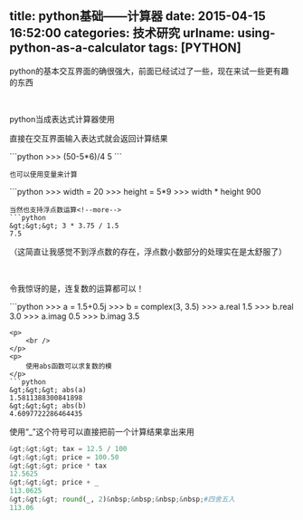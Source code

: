 title: python基础——计算器
date: 2015-04-15 16:52:00
categories: 技术研究
urlname: using-python-as-a-calculator
tags: [PYTHON]
---
<p>
	python的基本交互界面的确很强大，前面已经试过了一些，现在来试一些更有趣的东西
</p>
<p>
	<br />
</p>
<p>
	python当成表达式计算器使用
</p>
<p>
	直接在交互界面输入表达式就会返回计算结果
</p>
```python
&gt;&gt;&gt; (50-5*6)/4
5
```
<p>
	<span style="font-size:12px;">也可以使用变量来计算</span> 
</p>
```python
&gt;&gt;&gt; width = 20
&gt;&gt;&gt; height = 5*9
&gt;&gt;&gt; width * height
900

```
当然也支持浮点数运算<!--more-->
```python
&gt;&gt;&gt; 3 * 3.75 / 1.5
7.5

```
（这简直让我感觉不到浮点数的存在，浮点数小数部分的处理实在是太舒服了）
<p>
	<br />
</p>
<p>
	令我惊讶的是，连复数的运算都可以！
</p>
```python
&gt;&gt;&gt; a = 1.5+0.5j
&gt;&gt;&gt; b = complex(3, 3.5)
&gt;&gt;&gt; a.real
1.5
&gt;&gt;&gt; b.real
3.0
&gt;&gt;&gt; a.imag
0.5
&gt;&gt;&gt; b.imag
3.5

```
<p>
	<br />
</p>
<p>
	使用abs函数可以求复数的模
</p>
```python
&gt;&gt;&gt; abs(a)
1.5811388300841898
&gt;&gt;&gt; abs(b)
4.6097722286464435

```
使用“_”这个符号可以直接把前一个计算结果拿出来用
```python
&gt;&gt;&gt; tax = 12.5 / 100
&gt;&gt;&gt; price = 100.50
&gt;&gt;&gt; price * tax
12.5625
&gt;&gt;&gt; price + _
113.0625
&gt;&gt;&gt; round(_, 2)&nbsp;&nbsp;&nbsp;&nbsp;#四舍五入
113.06
```
<p>
	<br />
</p>